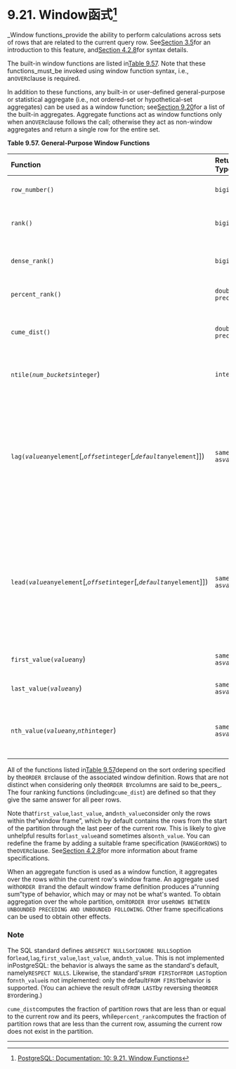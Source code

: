 # 9.21. Window函式[^1]

_Window functions_provide the ability to perform calculations across sets of rows that are related to the current query row. See[Section 3.5](https://www.postgresql.org/docs/10/static/tutorial-window.html)for an introduction to this feature, and[Section 4.2.8](https://www.postgresql.org/docs/10/static/sql-expressions.html#syntax-window-functions)for syntax details.

The built-in window functions are listed in[Table 9.57](https://www.postgresql.org/docs/10/static/functions-window.html#functions-window-table). Note that these functions_must_be invoked using window function syntax, i.e., an`OVER`clause is required.

In addition to these functions, any built-in or user-defined general-purpose or statistical aggregate \(i.e., not ordered-set or hypothetical-set aggregates\) can be used as a window function; see[Section 9.20](https://www.postgresql.org/docs/10/static/functions-aggregate.html)for a list of the built-in aggregates. Aggregate functions act as window functions only when an`OVER`clause follows the call; otherwise they act as non-window aggregates and return a single row for the entire set.

**Table 9.57. General-Purpose Window Functions**

| Function | Return Type | Description |
| :--- | :--- | :--- |
| `row_number()` | `bigint` | number of the current row within its partition, counting from 1 |
| `rank()` | `bigint` | rank of the current row with gaps; same as`row_number`of its first peer |
| `dense_rank()` | `bigint` | rank of the current row without gaps; this function counts peer groups |
| `percent_rank()` | `double precision` | relative rank of the current row: \(`rank`- 1\) / \(total partition rows - 1\) |
| `cume_dist()` | `double precision` | cumulative distribution: \(number of partition rows preceding or peer with current row\) / total partition rows |
| `ntile(`_`num_buckets`_`integer`\) | `integer` | integer ranging from 1 to the argument value, dividing the partition as equally as possible |
| `lag(`_`value`_`anyelement`\[,_`offset`_`integer`\[,_`default`_`anyelement`\]\]\) | `same type as`_`value`_ | returns_`value`_evaluated at the row that is_`offset`_rows before the current row within the partition; if there is no such row, instead return_`default`_\(which must be of the same type as_`value`_\). Both_`offset`_and_`default`_are evaluated with respect to the current row. If omitted,_`offset`_defaults to 1 and_`default`_to null |
| `lead(`_`value`_`anyelement`\[,_`offset`_`integer`\[,_`default`_`anyelement`\]\]\) | `same type as`_`value`_ | returns_`value`_evaluated at the row that is_`offset`_rows after the current row within the partition; if there is no such row, instead return_`default`_\(which must be of the same type as_`value`_\). Both_`offset`_and_`default`_are evaluated with respect to the current row. If omitted,_`offset`_defaults to 1 and_`default`_to null |
| `first_value(`_`value`_`any`\) | `same type as`_`value`_ | returns_`value`_evaluated at the row that is the first row of the window frame |
| `last_value(`_`value`_`any`\) | `same type as`_`value`_ | returns_`value`_evaluated at the row that is the last row of the window frame |
| `nth_value(`_`value`_`any`,_`nth`_`integer`\) | `same type as`_`value`_ | returns_`value`_evaluated at the row that is the_`nth`_row of the window frame \(counting from 1\); null if no such row |

  


All of the functions listed in[Table 9.57](https://www.postgresql.org/docs/10/static/functions-window.html#functions-window-table)depend on the sort ordering specified by the`ORDER BY`clause of the associated window definition. Rows that are not distinct when considering only the`ORDER BY`columns are said to be_peers_. The four ranking functions \(including`cume_dist`\) are defined so that they give the same answer for all peer rows.

Note that`first_value`,`last_value`, and`nth_value`consider only the rows within the“window frame”, which by default contains the rows from the start of the partition through the last peer of the current row. This is likely to give unhelpful results for`last_value`and sometimes also`nth_value`. You can redefine the frame by adding a suitable frame specification \(`RANGE`or`ROWS`\) to the`OVER`clause. See[Section 4.2.8](https://www.postgresql.org/docs/10/static/sql-expressions.html#syntax-window-functions)for more information about frame specifications.

When an aggregate function is used as a window function, it aggregates over the rows within the current row's window frame. An aggregate used with`ORDER BY`and the default window frame definition produces a“running sum”type of behavior, which may or may not be what's wanted. To obtain aggregation over the whole partition, omit`ORDER BY`or use`ROWS BETWEEN UNBOUNDED PRECEDING AND UNBOUNDED FOLLOWING`. Other frame specifications can be used to obtain other effects.

### Note

The SQL standard defines a`RESPECT NULLS`or`IGNORE NULLS`option for`lead`,`lag`,`first_value`,`last_value`, and`nth_value`. This is not implemented inPostgreSQL: the behavior is always the same as the standard's default, namely`RESPECT NULLS`. Likewise, the standard's`FROM FIRST`or`FROM LAST`option for`nth_value`is not implemented: only the default`FROM FIRST`behavior is supported. \(You can achieve the result of`FROM LAST`by reversing the`ORDER BY`ordering.\)

`cume_dist`computes the fraction of partition rows that are less than or equal to the current row and its peers, while`percent_rank`computes the fraction of partition rows that are less than the current row, assuming the current row does not exist in the partition.

---

  


[^1]:  [PostgreSQL: Documentation: 10: 9.21. Window Functions](https://www.postgresql.org/docs/10/static/functions-window.html)

